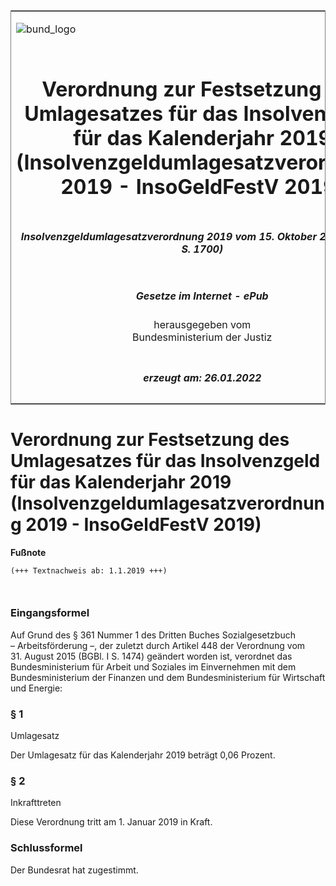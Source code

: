 <span id="DECKBLATT.html"></span>

<table border="0" frame="border" width="100%">

<tr valign="top">

<td align="left">

![bund\_logo](BfJ_2021_Web_de_de.gif)

</td>

<td align="right">

 

</td>

</tr>

<tr align="center" valign="middle">

<td colspan="2">

# Verordnung zur Festsetzung des Umlagesatzes für das Insolvenzgeld für das Kalenderjahr 2019 (Insolvenzgeldumlagesatzverordnung 2019 - InsoGeldFestV 2019)

</td>

</tr>

<tr align="center" valign="middle">

<td colspan="2">

##### Insolvenzgeldumlagesatzverordnung 2019 vom 15. Oktober 2018 (BGBl. I S. 1700)

</td>

</tr>

<tr align="center" valign="middle">

<td colspan="2">

  
  

##### Gesetze im Internet - ePub  
  
herausgegeben vom  
Bundesministerium der Justiz

</td>

</tr>

<tr align="center" valign="bottom">

<td colspan="2">

  
  

##### erzeugt am: 26.01.2022

</td>

</tr>

</table>

<span id="BJNR170000018.html"></span>

# Verordnung zur Festsetzung des Umlagesatzes für das Insolvenzgeld für das Kalenderjahr 2019 (Insolvenzgeldumlagesatzverordnung 2019 - InsoGeldFestV 2019)

<div>

  
**Fußnote**

<div class="jnhtml">

<div>

<div class="jurAbsatz">

  

``` 
(+++ Textnachweis ab: 1.1.2019 +++)

 
```

</div>

</div>

</div>

</div>

<span id="BJNR170000018BJNE000100000.html"></span>

### Eingangsformel  

<div>

<div class="jnhtml">

<div>

<div class="jurAbsatz">

Auf Grund des § 361 Nummer 1 des Dritten Buches Sozialgesetzbuch
<span style="white-space: nowrap">– Arbeitsförderung –,</span> der
zuletzt durch Artikel 448 der Verordnung vom
<span style="white-space: nowrap">31. August</span> 2015 (BGBl. I S.
1474) geändert worden ist, verordnet das Bundesministerium für Arbeit
und Soziales im Einvernehmen mit dem Bundesministerium der Finanzen und
dem Bundesministerium für Wirtschaft und Energie:

</div>

</div>

</div>

</div>

<span id="BJNR170000018BJNE000200000.html"></span>

### § 1  
Umlagesatz

<div>

<div class="jnhtml">

<div>

<div class="jurAbsatz">

Der Umlagesatz für das Kalenderjahr 2019 beträgt 0,06 Prozent.

</div>

</div>

</div>

</div>

<span id="BJNR170000018BJNE000300000.html"></span>

### § 2  
Inkrafttreten

<div>

<div class="jnhtml">

<div>

<div class="jurAbsatz">

Diese Verordnung tritt am 1. Januar 2019 in Kraft.

</div>

</div>

</div>

</div>

<span id="BJNR170000018BJNE000400000.html"></span>

### Schlussformel  

<div>

<div class="jnhtml">

<div>

<div class="jurAbsatz">

Der Bundesrat hat zugestimmt.

</div>

</div>

</div>

</div>
